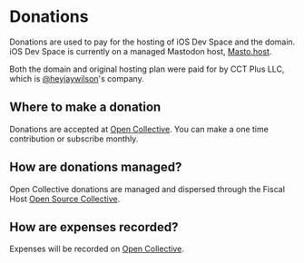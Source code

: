 # Donations

Donations are used to pay for the hosting of iOS Dev Space and the domain. iOS Dev Space is currently on a managed Mastodon host, [Masto.host](https://masto.host).

Both the domain and original hosting plan were paid for by CCT Plus LLC, which is [@heyjaywilson](https://iosdev.space/@heyjaywilson)'s company.

## Where to make a donation

Donations are accepted at [Open Collective](https://opencollective.com/iosdevspace). You can make a one time contribution or subscribe monthly.

## How are donations managed?

Open Collective donations are managed and dispersed through the Fiscal Host [Open Source Collective](https://opencollective.com/opensource).

## How are expenses recorded?

Expenses will be recorded on [Open Collective](https://opencollective.com/iosdevspace).
